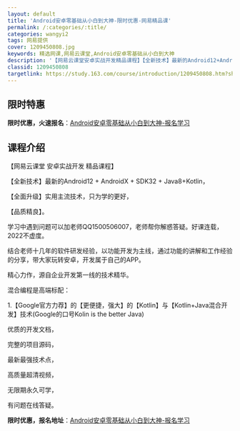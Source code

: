 ```yaml
---
layout: default
title: 'Android安卓零基础从小白到大神-限时优惠-网易精品课'
permalink: /:categories/:title/
categories: wangyi2
tags: 网易提供
cover: 1209450808.jpg
keywords: 精选网课,网易云课堂,Android安卓零基础从小白到大神
description: '【网易云课堂安卓实战开发精品课程】【全新技术】最新的Android12+AndroidX+SDK32+Java8+Kot'
classid: 1209450808
targetlink: https://study.163.com/course/introduction/1209450808.htm?share=1&shareId=1025206652&utm_campaign=share&utm_medium=iphoneShare&utm_source=&utm_u=1025206652
---
```


## 限时特惠

**限时优惠，火速报名**：[Android安卓零基础从小白到大神-报名学习](https://study.163.com/course/introduction/1209450808.htm?share=1&shareId=1025206652&utm_campaign=share&utm_medium=iphoneShare&utm_source=&utm_u=1025206652)

## 课程介绍

【网易云课堂 安卓实战开发 精品课程】

【全新技术】最新的Android12 + AndroidX + SDK32 + Java8+Kotlin，

【全面升级】实用主流技术，只为学的更好，

【品质精良】。

学习中遇到问题可以加老师QQ1500506007，老师帮你解惑答疑。好课连载，2022不虚度。



结合老师十几年的软件研发经验，以功能开发为主线，通过功能的讲解和工作经验的分享，带大家玩转安卓，开发属于自己的APP。



精心力作，源自企业开发第一线的技术精华。





混合编程是高端标配：

1.【Google官方力荐】的【更便捷，强大】的【Kotlin】与【Kotlin+Java混合开发】技术(Google的口号Kolin is the better Java)



优质的开发文档，

完整的项目源码，

最新最强技术点，

高质量超清视频，

无限期永久可学，

有问题在线答疑。

**限时优惠，报名地址**：[Android安卓零基础从小白到大神-报名学习](https://study.163.com/course/introduction/1209450808.htm?share=1&shareId=1025206652&utm_campaign=share&utm_medium=iphoneShare&utm_source=&utm_u=1025206652)

